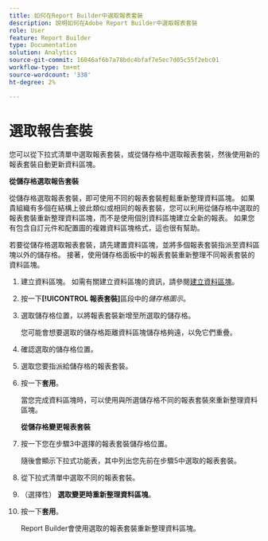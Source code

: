 ```yaml
---
title: 如何在Report Builder中選取報表套裝
description: 說明如何在Adobe Report Builder中選取報表套裝
role: User
feature: Report Builder
type: Documentation
solution: Analytics
source-git-commit: 16046af6b7a78bdc4bfaf7e5ec7d05c55f2ebc01
workflow-type: tm+mt
source-wordcount: '338'
ht-degree: 2%

---
```


# 選取報告套裝

您可以從下拉式清單中選取報表套裝，或從儲存格中選取報表套裝，然後使用新的報表套裝自動更新資料區塊。

**從儲存格選取報告套裝**

從儲存格選取報表套裝，即可使用不同的報表套裝輕鬆重新整理資料區塊。 如果貴組織有多個在結構上彼此類似或相同的報表套裝，您可以利用從儲存格中選取的報表套裝重新整理資料區塊，而不是使用個別資料區塊建立全新的報表。 如果您有包含自訂元件和配置圖的複雜資料區塊格式，這也很有幫助。

若要從儲存格選取報表套裝，請先建置資料區塊，並將多個報表套裝指派至資料區塊以外的儲存格。 接著，使用儲存格面板中的報表套裝重新整理不同報表套裝的資料區塊。

1. 建立資料區塊。
如需有關建立資料區塊的資訊，請參閱[建立資料區塊](/help/analyze/report-builder/create-a-data-block.md)。

1. 按一下&#x200B;**[!UICONTROL 報表套裝]**&#x200B;區段中的&#x200B;*儲存格圖示*。

1. 選取儲存格位置，以將報表套裝新增至所選取的儲存格。

   您可能會想要選取的儲存格距離資料區塊儲存格夠遠，以免它們重疊。

1. 確認選取的儲存格位置。

1. 選取您要指派給儲存格的報表套裝。

1. 按一下&#x200B;**套用**。

   當您完成資料區塊時，可以使用與所選儲存格不同的報表套裝來重新整理資料區塊。

   **從儲存格變更報表套裝**

1. 按一下您在步驟3中選擇的報表套裝儲存格位置。

   隨後會顯示下拉式功能表，其中列出您先前在步驟5中選取的報表套裝。

1. 從下拉式清單中選取不同的報表套裝。

1. （選擇性） **選取變更時重新整理資料區塊**。

1. 按一下&#x200B;**套用**。

   Report Builder會使用選取的報表套裝重新整理資料區塊。
